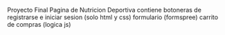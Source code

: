 Proyecto Final
Pagina de Nutricion Deportiva
contiene botoneras de registrarse e iniciar sesion (solo html y css)
formulario (formspree)
carrito de compras (logica js)

